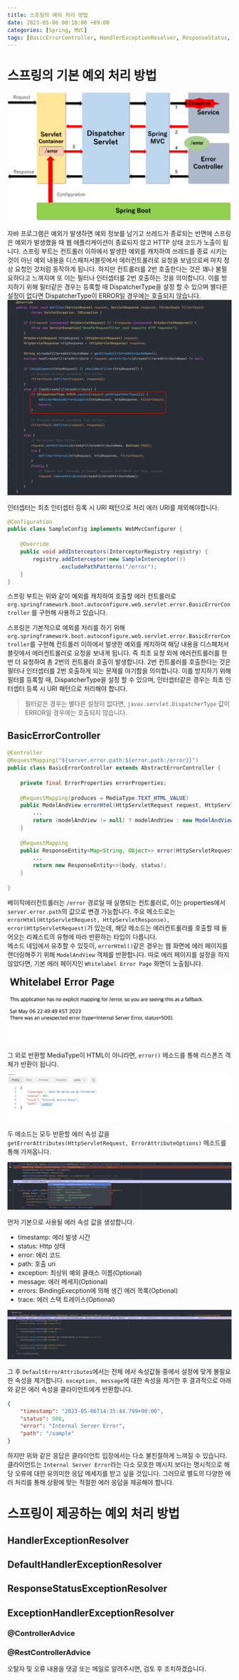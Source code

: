 ```yaml
---
title: 스프링의 예외 처리 방법
date: 2023-05-06 00:10:00 +09:00
categories: [Spring, MVC]
tags: [BasicErrorController, HandlerExceptionResolver, ResponseStatus, ExceptionHandler, ControllerAdvice, RestControllerAdvice]
---
```


# 스프링의 기본 예외 처리 방법

![spring-exception-handling](/assets/img/spring/mvc/exception-handling/spring-exception-handling.png)  

자바 프로그램은 예외가 발생하면 예외 정보를 남기고 쓰레드가 종료되는 반면에 스프링은 예외가 발생했을 때 웹 애플리케이션이 종료되지 않고 HTTP 상태 코드가 노출이 됩니다.
스프링 부트는 컨트롤러 이하에서 발생한 예외를 캐치하여 쓰레드를 종료 시키는 것이 아닌 예외 내용을 디스패처서블릿에서 에러컨트롤러로 요청을 보냄으로써 마치 정상 요청인 것처럼 동작하게 됩니다.
하지만 컨트롤러를 2번 호출한다는 것은 꽤나 불필요하다고 느껴지며 또 이는 필터나 인터셉터를 2번 호출하는 것을 의미합니다.
이를 방지하기 위해 필터같은 경우는 등록할 때 DispatcherType을 설정 할 수 있으며 별다른 설정이 없다면 DispatcherType이 ERROR일 경우에는 호출되지 않습니다. 
![do-filter](/assets/img/spring/mvc/exception-handling/do-filter.png)  

인터셉터는 최초 인터셉터 등록 시 URI 패턴으로 처리 에러 URI를 제외해야합니다. 
```java 
@Configuration
public class SampleConfig implements WebMvcConfigurer {

    @Override
    public void addInterceptors(InterceptorRegistry registry) {
        registry.addInterceptor(new SampleInterceptor())
                .excludePathPatterns("/error");
    }
}
```

스프링 부트는 위와 같이 예외를 캐치하여 호출할 에러 컨트롤러로  ``org.springframework.boot.autoconfigure.web.servlet.error.BasicErrorController`` 를 구현해 사용하고 있습니다. 




스프링은 기본적으로 예외를 처리를 하기 위해 ``org.springframework.boot.autoconfigure.web.servlet.error.BasicErrorController``를 구현해 컨트롤러 이하에서 발생한 예외를 캐치하여 해당 내용을 디스패처서블릿에서 에러컨트롤러로 요청을 보내게 됩니다.
즉 최초 요청 외에 에러컨트롤러를 한 번 더 요청하여 총 2번의 컨트롤러 호출이 발생합니다. 
2번 컨트롤러를 호출한다는 것은 필터나 인터셉터를 2번 호출하게 되는 문제를 야기함을 의미합니다. 
이를 방지하기 위해 필터를 등록할 때, DispatcherType을 설정 할 수 있으며, 인터셉터같은 경우는 최초 인터셉터 등록 시 URI 패턴으로 처리해야 합니다.



> 필터같은 경우는 별다른 설정이 없다면, ``javax.servlet.DispatcherType`` 값이 ERROR일 경우에는 호출되지 않습니다.

## BasicErrorController

```java
@Controller
@RequestMapping("${server.error.path:${error.path:/error}}")
public class BasicErrorController extends AbstractErrorController {

    private final ErrorProperties errorProperties;
    
    @RequestMapping(produces = MediaType.TEXT_HTML_VALUE)
    public ModelAndView errorHtml(HttpServletRequest request, HttpServletResponse response) {
        ...
        return (modelAndView != null) ? modelAndView : new ModelAndView("error", model);
    }
	
    @RequestMapping
    public ResponseEntity<Map<String, Object>> error(HttpServletRequest request) {
        ...
        return new ResponseEntity<>(body, status);
    }
	
}
```

베이직에러컨트롤러는 ``/error`` 경로일 때 실행되는 컨트롤러로, 이는 properties에서 ``server.error.path``의 값으로 변경 가능합니다. 
주요 메소드로는 ``errorHtml(HttpServletRequest, HttpServletResponse), error(HttpServletRequest)``가 있는데, 해당 메소드는 에러컨트롤러를 호출할 때 들어오는 리퀘스트의 유형에 따라 반환하는 타입이 다릅니다.  
메소드 네임에서 유추할 수 있듯이, ``errorHtml()``같은 경우는 웹 화면에 에러 페이지를 랜더링해주기 위해 ``ModelAndView`` 객체를 반환합니다. 
따로 에러 페이지를 설정을 하지 않았다면, 기본 에러 페이지인 ``Whitelabel Error Page`` 화면이 노출됩니다.   

![whitelabel-error-page](/assets/img/spring/mvc/exception-handling/whitelabel-error-page.png)  

그 외로 반환할 MediaType이 HTML이 아니라면, ``error()`` 메소드를 통해 리스폰즈 객체가 반환이 됩니다. 

![postman](/assets/img/spring/mvc/exception-handling/postman.png)  

두 메소드는 모두 반환할 에러 속성 값을 ``getErrorAttributes(HttpServletRequest, ErrorAttributeOptions)`` 메소드를 통해 가져옵니다.

![private-get-error-attributes](/assets/img/spring/mvc/exception-handling/private-get-error-attributes.png)

먼저 기본으로 사용될 에러 속성 값을 생성합니다.  
- timestamp: 에러 발생 시간
- status: Http 상태
- error: 에러 코드
- path: 호출 uri
- exception: 최상위 예외 클래스 이름(Optional)
- message: 에러 메세지(Optional)
- errors: BindingExecption에 의해 생긴 에러 목록(Optional)
- trace: 에러 스택 트레이스(Optional)

![get-error-attributes](/assets/img/spring/mvc/exception-handling/get-error-attributes.png)  

그 후 ``DefaultErrorAttributes``에서는 전체 에서 속성값들 중에서 설정에 맞게 불필요한 속성을 제거합니다. 
``exception, message``에 대한 속성을 제거한 후 결과적으로 아래와 같은 에러 속성을 클라이언트에게 반환합니다. 

```json
{
    "timestamp": "2023-05-06T14:35:44.799+00:00",
    "status": 500,
    "error": "Internal Server Error",
    "path": "/sample"
}
```

하지만 위와 같은 응답은 클라이언트 입장에서는 다소 불친절하게 느껴질 수 있습니다. 
클라이언트는 ``Internal Server Error``라는 다소 모호한 메시지 보다는 명시적으로 해당 오류에 대한 유의미한 응답 메세지를 받고 싶을 것입니다. 
그러므로 별도의 다양한 에러 처리를 통해 상황에 맞는 적절한 에러 응답을 제공해야 합니다. 

# 스프링이 제공하는 예외 처리 방법

## HandlerExceptionResolver




## DefaultHandlerExceptionResolver

## ResponseStatusExceptionResolver

## ExceptionHandlerExceptionResolver

### @ControllerAdvice

### @RestControllerAdvice


오탈자 및 오류 내용을 댓글 또는 메일로 알려주시면, 검토 후 조치하겠습니다.  
